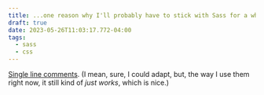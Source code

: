 ```yaml
---
title: ...one reason why I'll probably have to stick with Sass for a while longer
draft: true
date: 2023-05-26T11:03:17.772-04:00
tags:
  - sass
  - css
---
```

[Single line comments](https://blog.jim-nielsen.com/2023/single-line-comments-in-css/). (I mean, sure, I could adapt, but, the way I use them right now, it still kind of _just works_, which is nice.)
